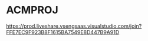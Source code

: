 # ACMPROJ
https://prod.liveshare.vsengsaas.visualstudio.com/join?FFE7EC9F923B8F1615BA7549E8D447B9A91D
